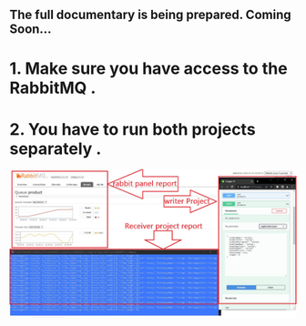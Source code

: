 ## The full documentary is being prepared. Coming Soon...

# 1. Make sure you have access to the RabbitMQ . 

# 2. You have to run both projects separately .

![My Remote Image](https://github.com/nosratifarhad/RabbitMQ_DotNet6/blob/main/imgs/Annotation.jpg)
